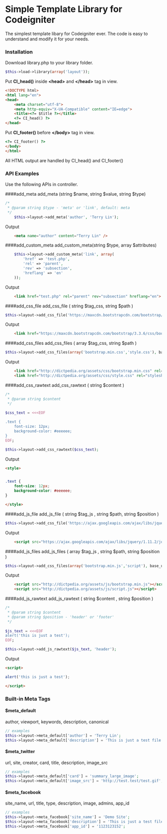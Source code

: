 
# Simple Template Library for Codeigniter

The simplest template libary for Codeigniter ever. The code is easy to understand and modify it for your needs.

### Installation

Download library.php to your library folder.

```php
$this->load->library(array('layout'));
```
Put **CI_head()** inside **&lt;head&gt;** and **&lt;/head&gt;** tag in view.
```html
<!DOCTYPE html>
<html lang="en">
<head>
	<meta charset="utf-8">
	<meta http-equiv="X-UA-Compatible" content="IE=edge">
	<title><?= $title ?></title>
	<?= CI_head() ?>
</head>
```

Put **CI_footer()** before **&lt;/body&gt;** tag in view.
```html
<?= CI_footer() ?>
</body>
</html>
```
All HTML output are handled by CI_head() and CI_footer() 

### API Examples
Use the following APIs in controller.


####add_meta
add_meta (string $name, string $value, string $type)

```php
/*
 * @param string $type - 'meta' or 'link', default: meta
 */
	$this->layout->add_meta('author', 'Terry Lin');
```
Output
```html
	<meta name="author" content="Terry Lin" />
```

####add_custom_meta
add_custom_meta(string $type, array $attributes)

```php
	$this->layout->add_custom_meta('link', array(
	    'href' => 'test.php',
	    'rel' => 'parent',
	    'rev' => 'subsection',
	    'hreflang' => 'en'
	));
```
Output
```html
	<link href="test.php" rel="parent" rev="subsection" hreflang="en">
```

####add_css_file
add_css_file ( string $tag_css, string $path )

```php
$this->layout->add_css_file('https://maxcdn.bootstrapcdn.com/bootstrap/3.3.6/css/bootstrap.min.css');
```
Output
```html
    <link href="https://maxcdn.bootstrapcdn.com/bootstrap/3.3.6/css/bootstrap.min.css" rel="stylesheet" />
```

####add_css_files
add_css_files ( array $tag_css, string $path )

```php
$this->layout->add_css_files(array('bootstrap.min.css','style.css'), base_url().'assets/css/');
```
Output
```html
    <link href="http://dictpedia.org/assets/css/bootstrap.min.css" rel="stylesheet" />
    <link href="http://dictpedia.org/assets/css/style.css" rel="stylesheet" />
```

####add_css_rawtext
add_css_rawtext ( string $content )
```php
/*
 * @param string $content
 */
 
$css_text = <<<EOF

.text {
	font-size: 12px;
	background-color: #eeeeee;
}
EOF;

$this->layout->add_css_rawtext($css_text);

```
Output
```html
<style>


.text {
	font-size: 12px;
	background-color: #eeeeee;
}

</style>
```

####add_js_file
add_js_file ( string $tag_js , string $path, string $position )

```php
$this->layout->add_css_file('https://ajax.googleapis.com/ajax/libs/jquery/1.11.2/jquery.min.js');
```
Output
```html
	<script src="https://ajax.googleapis.com/ajax/libs/jquery/1.11.2/jquery.min.js"></script>
```

####add_js_files
add_js_files ( array $tag_js , string $path, string $position )

```php
$this->layout->add_css_files(array('bootstrap.min.js','script'), base_url().'assets/js/');
```
Output
```html
	<script src="http://dictpedia.org/assets/js/bootstrap.min.js"></script>
	<script src="http://dictpedia.org/assets/js/script.js"></script>
```

####add_js_rawtext
add_js_rawtext ( string $content , string $position )

```php
/*
 * @param string $content
 * @param string $position - 'header' or 'footer'
 */
 
$js_text = <<<EOF
alert('this is just a test');
EOF;

$this->layout->add_js_rawtext($js_text, 'header');

```

Output
```html
<script>

alert('this is just a test');

</script>
```

### Built-in Meta Tags

#### $meta_default
author, viewport, keywords, description, canonical

```php
// examples
$this->layout->meta_default['author'] = 'Terry Lin';
$this->layout->meta_default['description'] = 'This is just a test file';
```

#### $meta_twitter
url, site, creator, card, title, description, image_src

```php
// examples
$this->layout->meta_default['card'] = 'summary_large_image';
$this->layout->meta_default['image_src'] = 'http://test.test/test.gif';
```

#### $meta_facebook
site_name, url, title, type, description, image, admins, app_id

```php
// examples
$this->layout->meta_facebook['site_name'] = 'Demo Site';
$this->layout->meta_facebook['description'] = 'This is just a test file';
$this->layout->meta_facebook['app_id'] = '1123123152';
```
